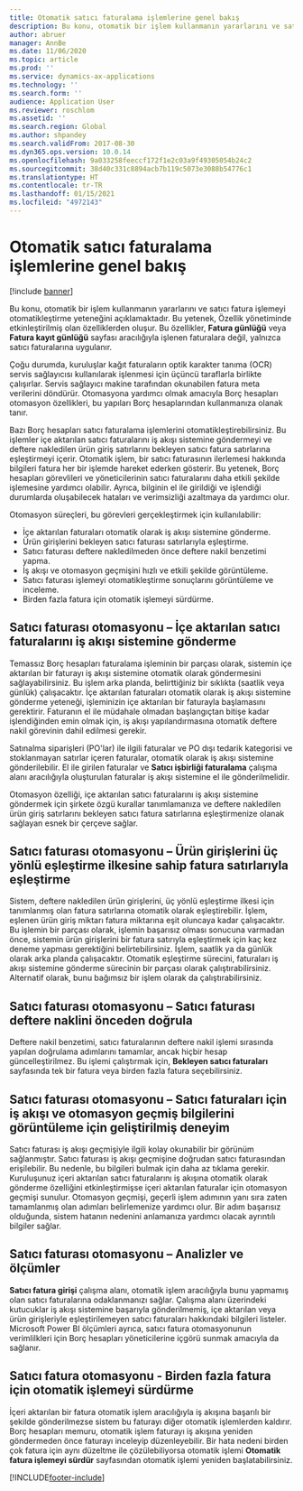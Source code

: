 ```yaml
---
title: Otomatik satıcı faturalama işlemlerine genel bakış
description: Bu konu, otomatik bir işlem kullanmanın yararlarını ve satıcı fatura işlemeyi otomatikleştirme yeteneğini açıklamaktadır.
author: abruer
manager: AnnBe
ms.date: 11/06/2020
ms.topic: article
ms.prod: ''
ms.service: dynamics-ax-applications
ms.technology: ''
ms.search.form: ''
audience: Application User
ms.reviewer: roschlom
ms.assetid: ''
ms.search.region: Global
ms.author: shpandey
ms.search.validFrom: 2017-08-30
ms.dyn365.ops.version: 10.0.14
ms.openlocfilehash: 9a033258feeccf172f1e2c03a9f49305054b24c2
ms.sourcegitcommit: 38d40c331c8894acb7b119c5073e3088b54776c1
ms.translationtype: HT
ms.contentlocale: tr-TR
ms.lasthandoff: 01/15/2021
ms.locfileid: "4972143"
---
```

# <a name="automated-vendor-invoicing-processes-overview"></a>Otomatik satıcı faturalama işlemlerine genel bakış

[!include [banner](../includes/banner.md)]

Bu konu, otomatik bir işlem kullanmanın yararlarını ve satıcı fatura işlemeyi otomatikleştirme yeteneğini açıklamaktadır. Bu yetenek, Özellik yönetiminde etkinleştirilmiş olan özelliklerden oluşur. Bu özellikler, **Fatura günlüğü** veya **Fatura kayıt günlüğü** sayfası aracılığıyla işlenen faturalara değil, yalnızca satıcı faturalarına uygulanır.

Çoğu durumda, kuruluşlar kağıt faturaların optik karakter tanıma (OCR) servis sağlayıcısı kullanılarak işlenmesi için üçüncü taraflarla birlikte çalışırlar. Servis sağlayıcı makine tarafından okunabilen fatura meta verilerini döndürür. Otomasyona yardımcı olmak amacıyla Borç hesapları otomasyon özellikleri, bu yapıları Borç hesaplarından kullanmanıza olanak tanır.

Bazı Borç hesapları satıcı faturalama işlemlerini otomatikleştirebilirsiniz. Bu işlemler içe aktarılan satıcı faturalarını iş akışı sistemine göndermeyi ve deftere nakledilen ürün giriş satırlarını bekleyen satıcı fatura satırlarına eşleştirmeyi içerir. Otomatik işlem, bir satıcı faturasının ilerlemesi hakkında bilgileri fatura her bir işlemde hareket ederken gösterir. Bu yetenek, Borç hesapları görevlileri ve yöneticilerinin satıcı faturalarını daha etkili şekilde işlemesine yardımcı olabilir. Ayrıca, bilginin el ile girildiği ve işlendiği durumlarda oluşabilecek hataları ve verimsizliği azaltmaya da yardımcı olur.

Otomasyon süreçleri, bu görevleri gerçekleştirmek için kullanılabilir:

- İçe aktarılan faturaları otomatik olarak iş akışı sistemine gönderme.
- Ürün girişlerini bekleyen satıcı faturası satırlarıyla eşleştirme.
- Satıcı faturası deftere nakledilmeden önce deftere nakil benzetimi yapma.
- İş akışı ve otomasyon geçmişini hızlı ve etkili şekilde görüntüleme.
- Satıcı faturası işlemeyi otomatikleştirme sonuçlarını görüntüleme ve inceleme.
- Birden fazla fatura için otomatik işlemeyi sürdürme.

## <a name="vendor-invoice-automation--submit-imported-vendor-invoices-to-the-workflow-system"></a>Satıcı faturası otomasyonu – İçe aktarılan satıcı faturalarını iş akışı sistemine gönderme

Temassız Borç hesapları faturalama işleminin bir parçası olarak, sistemin içe aktarılan bir faturayı iş akışı sistemine otomatik olarak göndermesini sağlayabilirsiniz. Bu işlem arka planda, belirttiğiniz bir sıklıkta (saatlik veya günlük) çalışacaktır. İçe aktarılan faturaları otomatik olarak iş akışı sistemine gönderme yeteneği, işleminizin içe aktarılan bir faturayla başlamasını gerektirir. Faturanın el ile müdahale olmadan başlangıçtan bitişe kadar işlendiğinden emin olmak için, iş akışı yapılandırmasına otomatik deftere nakil görevinin dahil edilmesi gerekir.

Satınalma siparişleri (PO'lar) ile ilgili faturalar ve PO dışı tedarik kategorisi ve stoklanmayan satırlar içeren faturalar, otomatik olarak iş akışı sistemine gönderilebilir. El ile girilen faturalar ve **Satıcı işbirliği faturalama** çalışma alanı aracılığıyla oluşturulan faturalar iş akışı sistemine el ile gönderilmelidir.

Otomasyon özelliği, içe aktarılan satıcı faturalarını iş akışı sistemine göndermek için şirkete özgü kurallar tanımlamanıza ve deftere nakledilen ürün giriş satırlarını bekleyen satıcı fatura satırlarına eşleştirmenize olanak sağlayan esnek bir çerçeve sağlar.

## <a name="vendor-invoice-automation--match-product-receipts-to-invoice-lines-that-have-a-three-way-matching-policy"></a>Satıcı faturası otomasyonu – Ürün girişlerini üç yönlü eşleştirme ilkesine sahip fatura satırlarıyla eşleştirme

Sistem, deftere nakledilen ürün girişlerini, üç yönlü eşleştirme ilkesi için tanımlanmış olan fatura satırlarına otomatik olarak eşleştirebilir. İşlem, eşlenen ürün giriş miktarı fatura miktarına eşit oluncaya kadar çalışacaktır. Bu işlemin bir parçası olarak, işlemin başarısız olması sonucuna varmadan önce, sistemin ürün girişlerini bir fatura satırıyla eşleştirmek için kaç kez deneme yapması gerektiğini belirtebilirsiniz. İşlem, saatlik ya da günlük olarak arka planda çalışacaktır. Otomatik eşleştirme sürecini, faturaları iş akışı sistemine gönderme sürecinin bir parçası olarak çalıştırabilirsiniz. Alternatif olarak, bunu bağımsız bir işlem olarak da çalıştırabilirsiniz.

## <a name="vendor-invoice-automation--pre-validate-vendor-invoice-posting"></a>Satıcı faturası otomasyonu – Satıcı faturası deftere naklini önceden doğrula

Deftere nakil benzetimi, satıcı faturalarının deftere nakil işlemi sırasında yapılan doğrulama adımlarını tamamlar, ancak hiçbir hesap güncelleştirilmez. Bu işlemi çalıştırmak için, **Bekleyen satıcı faturaları** sayfasında tek bir fatura veya birden fazla fatura seçebilirsiniz.

## <a name="vendor-invoice-automation--enhanced-experience-for-viewing-workflow-and-automation-historical-information-for-vendor-invoices"></a>Satıcı faturası otomasyonu – Satıcı faturaları için iş akışı ve otomasyon geçmiş bilgilerini görüntüleme için geliştirilmiş deneyim

Satıcı faturası iş akışı geçmişiyle ilgili kolay okunabilir bir görünüm sağlanmıştır. Satıcı faturası iş akışı geçmişine doğrudan satıcı faturasından erişilebilir. Bu nedenle, bu bilgileri bulmak için daha az tıklama gerekir. Kuruluşunuz içeri aktarılan satıcı faturalarını iş akışına otomatik olarak gönderme özelliğini etkinleştirmişse içeri aktarılan faturalar için otomasyon geçmişi sunulur. Otomasyon geçmişi, geçerli işlem adımının yanı sıra zaten tamamlanmış olan adımları belirlemenize yardımcı olur. Bir adım başarısız olduğunda, sistem hatanın nedenini anlamanıza yardımcı olacak ayrıntılı bilgiler sağlar.

## <a name="vendor-invoice-automation--analytics-and-metrics"></a>Satıcı faturası otomasyonu – Analizler ve ölçümler

**Satıcı fatura girişi** çalışma alanı, otomatik işlem aracılığıyla bunu yapmamış olan satıcı faturalarına odaklanmanızı sağlar. Çalışma alanı üzerindeki kutucuklar iş akışı sistemine başarıyla gönderilmemiş, içe aktarılan veya ürün girişleriyle eşleştirilemeyen satıcı faturaları hakkındaki bilgileri listeler. Microsoft Power BI ölçümleri ayrıca, satıcı fatura otomasyonunun verimlilkleri için Borç hesapları yöneticilerine içgörü sunmak amacıyla da sağlanır.

## <a name="vendor-invoice-automation---resume-automation-processing-for-multiple-invoices"></a>Satıcı fatura otomasyonu - Birden fazla fatura için otomatik işlemeyi sürdürme
İçeri aktarılan bir fatura otomatik işlem aracılığıyla iş akışına başarılı bir şekilde gönderilmezse sistem bu faturayı diğer otomatik işlemlerden kaldırır. Borç hesapları memuru, otomatik işlem faturayı iş akışına yeniden göndermeden önce faturayı inceleyip düzenleyebilir. Bir hata nedeni birden çok fatura için aynı düzeltme ile çözülebiliyorsa otomatik işlemi **Otomatik fatura işlemeyi sürdür** sayfasından otomatik işlemi yeniden başlatabilirsiniz. 


[!INCLUDE[footer-include](../../includes/footer-banner.md)]